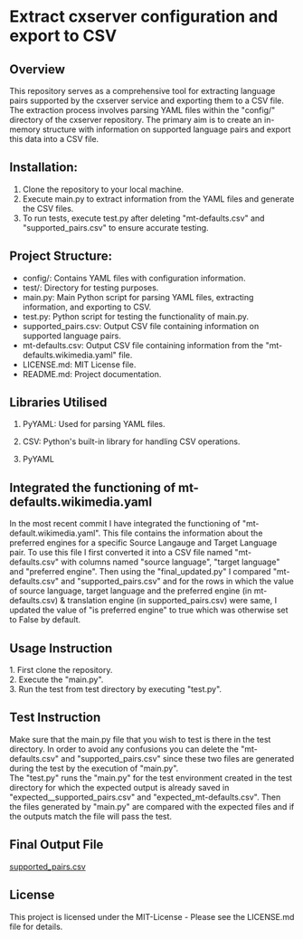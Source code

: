 # Extract cxserver configuration and export to CSV

## Overview
This repository serves as a comprehensive tool for extracting language pairs supported by the cxserver service and exporting them to a CSV file. The extraction process involves parsing YAML files within the "config/" directory of the cxserver repository. The primary aim is to create an in-memory structure with information on supported language pairs and export this data into a CSV file.

## Installation:
1. Clone the repository to your local machine.
2. Execute main.py to extract information from the YAML files and generate the CSV files.
3. To run tests, execute test.py after deleting "mt-defaults.csv" and "supported_pairs.csv" to ensure accurate testing.

## Project Structure:
* config/: Contains YAML files with configuration information.
* test/: Directory for testing purposes.
* main.py: Main Python script for parsing YAML files, extracting information, and exporting to CSV.
* test.py: Python script for testing the functionality of main.py.
* supported_pairs.csv: Output CSV file containing information on supported language pairs.
* mt-defaults.csv: Output CSV file containing information from the "mt-defaults.wikimedia.yaml" file.
* LICENSE.md: MIT License file.
* README.md: Project documentation.

## Libraries Utilised
1. PyYAML: Used for parsing YAML files.
2. CSV: Python's built-in library for handling CSV operations.


1. PyYAML<br>
<h2>Integrated the functioning of mt-defaults.wikimedia.yaml</h2>
In the most recent commit I have integrated the functioning of "mt-default.wikimedia.yaml". This file contains the information about the preferred engines for a specific Source Langauge and Target Language pair. To use this file I first converted it into a CSV file named "mt-defaults.csv" with columns named "source language", "target language" and "preferred engine". Then using the "final_updated.py" I compared "mt-defaults.csv" and "supported_pairs.csv" and for the rows in which the value of source language, target language and the preferred engine (in mt-defaults.csv) & translation engine (in supported_pairs.csv) were same, I updated the value of "is preferred engine" to true which was otherwise set to False by default.
<h2>Usage Instruction</h2>
1. First clone the repository.<br>
2. Execute the "main.py".<br>
3. Run the test from test directory by executing "test.py".<br>
<h2>Test Instruction</h2>
Make sure that the main.py file that you wish to test is there in the test directory. In order to avoid any confusions you can delete the "mt-defaults.csv" and "supported_pairs.csv" since these two files are generated during the test by the execution of "main.py".<br>
The "test.py" runs the "main.py" for the test environment created in the test directory for which the expected output is already saved in "expected__supported_pairs.csv" and "expected_mt-defaults.csv". Then the files generated by "main.py" are compared with the expected files and if the outputs match the file will pass the test.
<h2>Final Output File</h2>
<a href = "https://github.com/Abhishek02bhardwaj/Extract-cxserver-configuration-and-export-to-CSV/blob/main/supported_pairs.csv">supported_pairs.csv</a>
<h2>License</h2>
This project is licensed under the MIT-License - Please see the LICENSE.md file for details.
